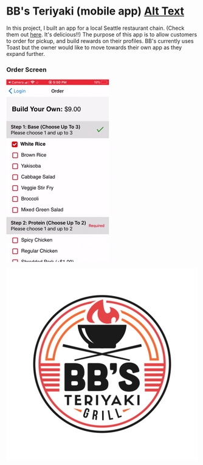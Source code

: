 # BB's Teriyaki (mobile app) [Alt Text](https://github.com/macrawford/bbs-teriyaki-app/blob/main/bbsteriyaki/BB_S.png)
<!-- .element style="width": "10%"; "height": "10%"; -->

In this project, I built an app for a local Seattle restaurant chain. (Check them out [here](https://bbsteriyaki.com/). It's delicious!!) The purpose of this app is to allow customers to order for pickup, and build rewards on their profiles. BB's currently uses Toast but the owner would like to move towards their own app as they expand further.

### Order Screen
![Alt Text](https://github.com/macrawford/bbs-teriyaki-app/blob/main/order.gif "order")

![Alt Text](https://github.com/macrawford/bbs-teriyaki-app/blob/main/bbsteriyaki/BB_S.png)
